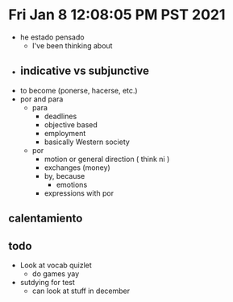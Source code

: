 # Fri Jan  8 12:08:05 PM PST 2021
- he estado pensado
  - I've been thinking about
- indicative vs subjunctive
  -   
- to become (ponerse, hacerse, etc.)
- por and para
  - para
    - deadlines
    - objective based
    - employment
    - basically Western society
  - por
    - motion or general direction ( think ni )
    - exchanges (money)
    - by, because
      - emotions
    - expressions with por

## calentamiento

## todo
- Look at vocab quizlet
  - do games yay
- sutdying for test
  - can look at stuff in december 
